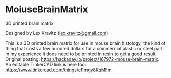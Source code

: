 # MoiuseBrainMatrix
3D printed brain matrix

Designed by Lex Kravitz (lex.kravitz@gmail.com)

This is a 3D printed brain matrix for use in mouse brain histology, the kind of thing that costs a few hundred dollars for a commercial plastic or steel part.  In my experience it does need to be printed in resin to get a good result. Original posting: https://hackaday.io/project/167972-mouse-brain-matrix. An editable TinkerCAD link is here too: https://www.tinkercad.com/things/ePmgy8KqMFm.

